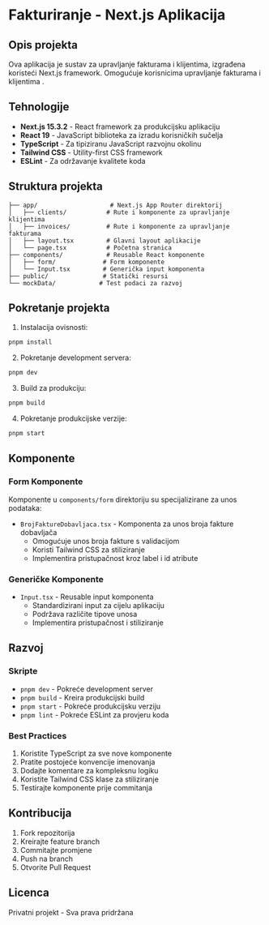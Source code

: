 # Fakturiranje - Next.js Aplikacija

## Opis projekta

Ova aplikacija je sustav za upravljanje fakturama i klijentima, izgrađena koristeći Next.js framework. Omogućuje korisnicima upravljanje fakturama i klijentima .

## Tehnologije

- **Next.js 15.3.2** - React framework za produkcijsku aplikaciju
- **React 19** - JavaScript biblioteka za izradu korisničkih sučelja
- **TypeScript** - Za tipiziranu JavaScript razvojnu okolinu
- **Tailwind CSS** - Utility-first CSS framework
- **ESLint** - Za održavanje kvalitete koda

## Struktura projekta

```
├── app/                    # Next.js App Router direktorij
│   ├── clients/           # Rute i komponente za upravljanje klijentima
│   ├── invoices/          # Rute i komponente za upravljanje fakturama
│   ├── layout.tsx         # Glavni layout aplikacije
│   └── page.tsx           # Početna stranica
├── components/            # Reusable React komponente
│   ├── form/             # Form komponente
│   └── Input.tsx         # Generička input komponenta
├── public/               # Statički resursi
└── mockData/            # Test podaci za razvoj
```

## Pokretanje projekta

1. Instalacija ovisnosti:

```bash
pnpm install
```

2. Pokretanje development servera:

```bash
pnpm dev
```

3. Build za produkciju:

```bash
pnpm build
```

4. Pokretanje produkcijske verzije:

```bash
pnpm start
```

## Komponente

### Form Komponente

Komponente u `components/form` direktoriju su specijalizirane za unos podataka:

- `BrojFaktureDobavljaca.tsx` - Komponenta za unos broja fakture dobavljača
  - Omogućuje unos broja fakture s validacijom
  - Koristi Tailwind CSS za stiliziranje
  - Implementira pristupačnost kroz label i id atribute

### Generičke Komponente

- `Input.tsx` - Reusable input komponenta
  - Standardizirani input za cijelu aplikaciju
  - Podržava različite tipove unosa
  - Implementira pristupačnost i stiliziranje

## Razvoj

### Skripte

- `pnpm dev` - Pokreće development server
- `pnpm build` - Kreira produkcijski build
- `pnpm start` - Pokreće produkcijsku verziju
- `pnpm lint` - Pokreće ESLint za provjeru koda

### Best Practices

1. Koristite TypeScript za sve nove komponente
2. Pratite postojeće konvencije imenovanja
3. Dodajte komentare za kompleksnu logiku
4. Koristite Tailwind CSS klase za stiliziranje
5. Testirajte komponente prije commitanja

## Kontribucija

1. Fork repozitorija
2. Kreirajte feature branch
3. Commitajte promjene
4. Push na branch
5. Otvorite Pull Request

## Licenca

Privatni projekt - Sva prava pridržana
